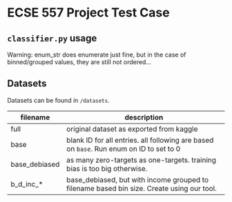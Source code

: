 # ECSE 557 Project Test Case

## `classifier.py` usage

Warning: enum_str does enumerate just fine, but in the case of binned/grouped values, they are still not ordered...

## Datasets

Datasets can be found in `/datasets`.

| filename      | description |
| ------------- | ----------- |
| full          | original dataset as exported from kaggle |
| base          | blank ID for all entries. all following are based on `base`. Run enum on ID to set to 0 |
| base_debiased | as many zero-targets as one-targets. training bias is too big otherwise. |
| b_d_inc_*     | base_debiased, but with income grouped to filename based bin size. Create using our tool. |
